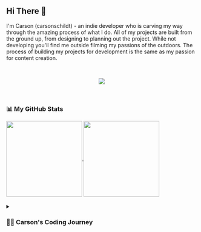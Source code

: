 ## Hi There 👋

I'm Carson (carsonschildt) - an indie developer who is carving my way through the amazing process of what I do. All of my projects are built from the ground up, from designing to planning out the project. While not developing you'll find me outside filming my passions of the outdoors. The process of building my projects for development is the same as my passion for content creation.

<br>

<p align="center"> <a href="https://github.com/thinkright20"><img src="https://skillicons.dev/icons?i=cpp,python,html,css,js,figma,vim,neovim,vscode,github,git,linux"> </a> </p>

<br>


### 📊 My GitHub Stats

<a href="https://github.com/anuraghazra/github-readme-stats">
  <img height=200 align="center" src="https://github-readme-stats.vercel.app/api?username=carsonschildt&theme=github_dark_dimmed" />
</a>
<a href="https://github.com/anuraghazra/top-langs">
  <img height=200 align="center" src="https://github-readme-stats.vercel.app/api/top-langs?username=carsonschildt&layout=compact&langs_count=8&card_width=320&theme=github_dark_dimmed" />
</a>

<br>
<br>

<details>
 <summary><h3>👨‍💻 Carson's Coding Journey</h3></summary>
   
